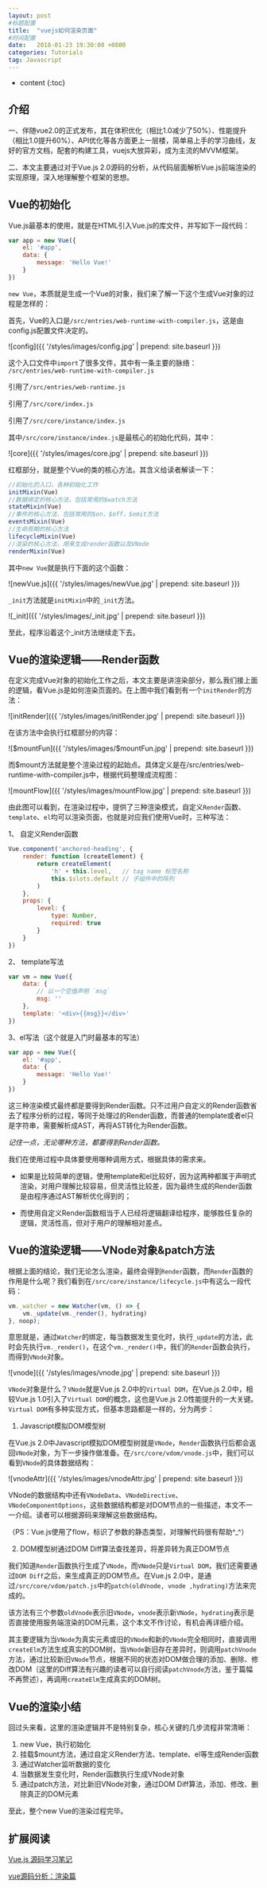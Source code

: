```yaml
---
layout: post
#标题配置
title:  "vuejs如何渲染页面"
#时间配置
date:   2018-01-23 19:30:00 +0800
categories: Tutorials
tag: Javascript
---
```


* content
{:toc}


介绍
------------------------

一、伴随vue2.0的正式发布，其在体积优化（相比1.0减少了50%）、性能提升（相比1.0提升60%）、API优化等各方面更上一层楼，简单易上手的学习曲线，友好的官方文档，配套的构建工具，vuejs大放异彩，成为主流的MVVM框架。

二、本文主要通过对于Vue.js 2.0源码的分析，从代码层面解析Vue.js前端渲染的实现原理，深入地理解整个框架的思想。

Vue的初始化
------------------------

Vue.js最基本的使用，就是在HTML引入Vue.js的库文件，并写如下一段代码：

```javascript
var app = new Vue({
    el: '#app',
    data: {
        message: 'Hello Vue!'
    }
})
```

`new Vue`，本质就是生成一个Vue的对象，我们来了解一下这个生成Vue对象的过程是怎样的：

首先，Vue的入口是`/src/entries/web-runtime-with-compiler.js`，这是由config.js配置文件决定的。

![config]({{ '/styles/images/config.jpg' | prepend: site.baseurl  }})

这个入口文件中`import`了很多文件，其中有一条主要的脉络：
`/src/entries/web-runtime-with-compiler.js`

引用了`/src/entries/web-runtime.js`

引用了`/src/core/index.js` 

引用了`/src/core/instance/index.js`

其中`/src/core/instance/index.js`是最核心的初始化代码，其中：

![core]({{ '/styles/images/core.jpg' | prepend: site.baseurl  }})

红框部分，就是整个Vue的类的核心方法。其含义给读者解读一下：

```javascript
//初始化的入口，各种初始化工作
initMixin(Vue) 
//数据绑定的核心方法，包括常用的$watch方法
stateMixin(Vue)
//事件的核心方法，包括常用的$on，$off，$emit方法
eventsMixin(Vue)
//生命周期的核心方法
lifecycleMixin(Vue)
//渲染的核心方法，用来生成render函数以及VNode
renderMixin(Vue)
```
其中`new Vue`就是执行下面的这个函数：

![newVue.js]({{ '/styles/images/newVue.jpg' | prepend: site.baseurl  }})

`_init`方法就是`initMixin`中的`_init`方法。

![_init]({{ '/styles/images/_init.jpg' | prepend: site.baseurl  }})

至此，程序沿着这个_init方法继续走下去。

Vue的渲染逻辑——Render函数
------------------------

在定义完成Vue对象的初始化工作之后，本文主要是讲渲染部分，那么我们接上面的逻辑，看Vue.js是如何渲染页面的。在上图中我们看到有一个`initRender`的方法：

![initRender]({{ '/styles/images/initRender.jpg' | prepend: site.baseurl  }})

在该方法中会执行红框部分的内容：

![$mountFun]({{ '/styles/images/$mountFun.jpg' | prepend: site.baseurl  }})

而$mount方法就是整个渲染过程的起始点。具体定义是在/src/entries/web-runtime-with-compiler.js中，根据代码整理成流程图：

![mountFlow]({{ '/styles/images/mountFlow.jpg' | prepend: site.baseurl  }})

由此图可以看到，在渲染过程中，提供了三种渲染模式，自定义`Render`函数、`template`、`el`均可以渲染页面，也就是对应我们使用Vue时，三种写法：

1、 自定义Render函数

```javascript
Vue.component('anchored-heading', {
    render: function (createElement) {
        return createElement(
            'h' + this.level,   // tag name 标签名称
            this.$slots.default // 子组件中的阵列
        )
    },
    props: {
        level: {
            type: Number,
            required: true
        }
    }
})
```

2、 template写法

```javascript
var vm = new Vue({
    data: {
        // 以一个空值声明 `msg`
        msg: ''
    },
    template: '<div>{{msg}}</div>'
})
```

3、el写法（这个就是入门时最基本的写法）

```javascript
var app = new Vue({
    el: '#app',
    data: {
        message: 'Hello Vue!'
    }
})
```

这三种渲染模式最终都是要得到Render函数。只不过用户自定义的Render函数省去了程序分析的过程，等同于处理过的Render函数，而普通的template或者el只是字符串，需要解析成AST，再将AST转化为Render函数。

*记住一点，无论哪种方法，都要得到Render函数。*

我们在使用过程中具体要使用哪种调用方式，根据具体的需求来。

* 如果是比较简单的逻辑，使用template和el比较好，因为这两种都属于声明式渲染，对用户理解比较容易，但灵活性比较差，因为最终生成的Render函数是由程序通过AST解析优化得到的；

* 而使用自定义Render函数相当于人已经将逻辑翻译给程序，能够胜任复杂的逻辑，灵活性高，但对于用户的理解相对差点。

Vue的渲染逻辑——VNode对象&patch方法
------------------------

根据上面的结论，我们无论怎么渲染，最终会得到`Render`函数，而`Render`函数的作用是什么呢？我们看到在`/src/core/instance/lifecycle.js`中有这么一段代码：

```javascript
vm._watcher = new Watcher(vm, () => {
    vm._update(vm._render(), hydrating)
}, noop);
```

意思就是，通过`Watcher`的绑定，每当数据发生变化时，执行`_update`的方法，此时会先执行`vm._render()`，在这个`vm._render()`中，我们的`Render`函数会执行，而得到`VNode`对象。

![vnode]({{ '/styles/images/vnode.jpg' | prepend: site.baseurl  }})

`VNode`对象是什么？`VNode`就是Vue.js 2.0中的`Virtual DOM`，在Vue.js 2.0中，相较Vue.js 1.0引入了`Virtual DOM`的概念，这也是Vue.js 2.0性能提升的一大关键。`Virtual DOM`有多种实现方式，但基本思路都是一样的，分为两步：

1. Javascript模拟DOM模型树

在Vue.js 2.0中Javascript模拟DOM模型树就是`VNode`，`Render`函数执行后都会返回`VNode`对象，为下一步操作做准备。在`/src/core/vdom/vnode.js`中，我们可以看到`VNode`的具体数据结构：

![vnodeAttr]({{ '/styles/images/vnodeAttr.jpg' | prepend: site.baseurl  }})

VNode的数据结构中还有`VNodeData`、`VNodeDirective`、`VNodeComponentOptions`，这些数据结构都是对DOM节点的一些描述，本文不一一介绍。读者可以根据源码来理解这些数据结构。

（PS：Vue.js使用了flow，标识了参数的静态类型，对理解代码很有帮助^_^）

2. DOM模型树通过DOM Diff算法查找差异，将差异转为真正DOM节点

我们知道`Render`函数执行生成了`VNode`，而`VNode`只是`Virtual DOM`，我们还需要通过`DOM Diff`之后，来生成真正的DOM节点。在Vue.js 2.0中，是通过`/src/core/vdom/patch.js`中的`patch(oldVnode, vnode ,hydrating)`方法来完成的。

该方法有三个参数`oldVnode`表示旧`VNode`，`vnode`表示新`VNode`，`hydrating`表示是否直接使用服务端渲染的DOM元素，这个本文不作讨论，有机会再详细介绍。

其主要逻辑为当`VNode`为真实元素或旧的`VNode`和新的`VNode`完全相同时，直接调用`createElm`方法生成真实的DOM树，当`VNode`新旧存在差异时，则调用`patchVnode`方法，通过比较新旧`VNode`节点，根据不同的状态对DOM做合理的添加、删除、修改DOM（这里的Diff算法有兴趣的读者可以自行阅读`patchVnode`方法，鉴于篇幅不再赘述），再调用`createElm`生成真实的DOM树。

Vue的渲染小结
------------------------

回过头来看，这里的渲染逻辑并不是特别复杂，核心关键的几步流程非常清晰：

1. new Vue，执行初始化
2. 挂载$mount方法，通过自定义Render方法、template、el等生成Render函数
3. 通过Watcher监听数据的变化
4. 当数据发生变化时，Render函数执行生成VNode对象
5. 通过patch方法，对比新旧VNode对象，通过DOM Diff算法，添加、修改、删除真正的DOM元素

至此，整个new Vue的渲染过程完毕。

扩展阅读
------------------------

[Vue.js 源码学习笔记](http://blog.csdn.net/generon/article/details/72453156)

[vue源码分析：渲染篇](http://blog.csdn.net/generon/article/details/72482844)




